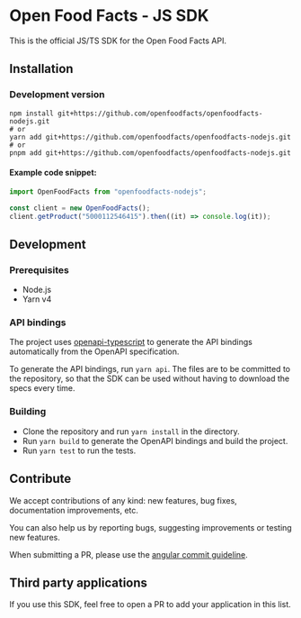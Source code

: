 # Open Food Facts - JS SDK

This is the official JS/TS SDK for the Open Food Facts API.

## Installation

### Development version

```shell
npm install git+https://github.com/openfoodfacts/openfoodfacts-nodejs.git
# or
yarn add git+https://github.com/openfoodfacts/openfoodfacts-nodejs.git
# or
pnpm add git+https://github.com/openfoodfacts/openfoodfacts-nodejs.git
```

#### Example code snippet:

```ts
import OpenFoodFacts from "openfoodfacts-nodejs";

const client = new OpenFoodFacts();
client.getProduct("5000112546415").then((it) => console.log(it));
```

## Development

### Prerequisites

- Node.js
- Yarn v4

### API bindings

The project uses [openapi-typescript](https://github.com/drwpow/openapi-typescript) to generate the API bindings automatically from the OpenAPI specification.

To generate the API bindings, run `yarn api`.
The files are to be committed to the repository, so that the SDK can be used without having to download the specs every time.

### Building

- Clone the repository and run `yarn install` in the directory.
- Run `yarn build` to generate the OpenAPI bindings and build the project.
- Run `yarn test` to run the tests.

## Contribute

We accept contributions of any kind: new features, bug fixes, documentation improvements, etc.

You can also help us by reporting bugs, suggesting improvements or testing new features.

When submitting a PR, please use the [angular commit guideline](https://github.com/angular/angular.js/blob/master/DEVELOPERS.md#commits).

## Third party applications

If you use this SDK, feel free to open a PR to add your application in this list.
